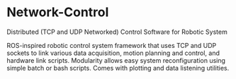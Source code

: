 # Network-Control
Distributed (TCP and UDP Networked) Control Software for Robotic System

ROS-inspired robotic control system framework that uses TCP and UDP sockets to link various data acquisition, motion planning and control, and hardware link scripts.  Modularity allows easy system reconfiguration using simple batch or bash scripts.  Comes with plotting and data listening utilities.
